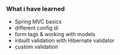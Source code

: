 ### What i have learned

* Spring MVC basics
* different config di
* form tags & working with models
* inbuilt validation with Hibernate validator
* custom validation 

